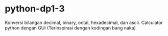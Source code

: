 # python-dp1-3
Konversi bilangan decimal, binary, octal, hexadecimal, dan ascii. Calculator python dengan GUI (Terinspirasi dengan kodingan bang naka)

